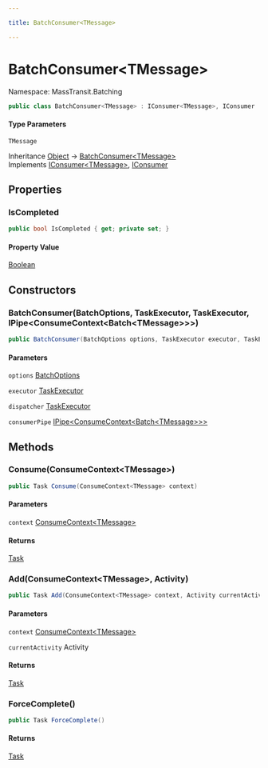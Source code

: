 ```yaml
---

title: BatchConsumer<TMessage>

---
```


# BatchConsumer\<TMessage\>

Namespace: MassTransit.Batching

```csharp
public class BatchConsumer<TMessage> : IConsumer<TMessage>, IConsumer
```

#### Type Parameters

`TMessage`<br/>

Inheritance [Object](https://learn.microsoft.com/en-us/dotnet/api/system.object) → [BatchConsumer\<TMessage\>](../masstransit-batching/batchconsumer-1)<br/>
Implements [IConsumer\<TMessage\>](../../masstransit-abstractions/masstransit/iconsumer-1), [IConsumer](../../masstransit-abstractions/masstransit/iconsumer)

## Properties

### **IsCompleted**

```csharp
public bool IsCompleted { get; private set; }
```

#### Property Value

[Boolean](https://learn.microsoft.com/en-us/dotnet/api/system.boolean)<br/>

## Constructors

### **BatchConsumer(BatchOptions, TaskExecutor, TaskExecutor, IPipe\<ConsumeContext\<Batch\<TMessage\>\>\>)**

```csharp
public BatchConsumer(BatchOptions options, TaskExecutor executor, TaskExecutor dispatcher, IPipe<ConsumeContext<Batch<TMessage>>> consumerPipe)
```

#### Parameters

`options` [BatchOptions](../../masstransit-abstractions/masstransit/batchoptions)<br/>

`executor` [TaskExecutor](../masstransit-util/taskexecutor)<br/>

`dispatcher` [TaskExecutor](../masstransit-util/taskexecutor)<br/>

`consumerPipe` [IPipe\<ConsumeContext\<Batch\<TMessage\>\>\>](../../masstransit-abstractions/masstransit/ipipe-1)<br/>

## Methods

### **Consume(ConsumeContext\<TMessage\>)**

```csharp
public Task Consume(ConsumeContext<TMessage> context)
```

#### Parameters

`context` [ConsumeContext\<TMessage\>](../../masstransit-abstractions/masstransit/consumecontext-1)<br/>

#### Returns

[Task](https://learn.microsoft.com/en-us/dotnet/api/system.threading.tasks.task)<br/>

### **Add(ConsumeContext\<TMessage\>, Activity)**

```csharp
public Task Add(ConsumeContext<TMessage> context, Activity currentActivity)
```

#### Parameters

`context` [ConsumeContext\<TMessage\>](../../masstransit-abstractions/masstransit/consumecontext-1)<br/>

`currentActivity` Activity<br/>

#### Returns

[Task](https://learn.microsoft.com/en-us/dotnet/api/system.threading.tasks.task)<br/>

### **ForceComplete()**

```csharp
public Task ForceComplete()
```

#### Returns

[Task](https://learn.microsoft.com/en-us/dotnet/api/system.threading.tasks.task)<br/>

